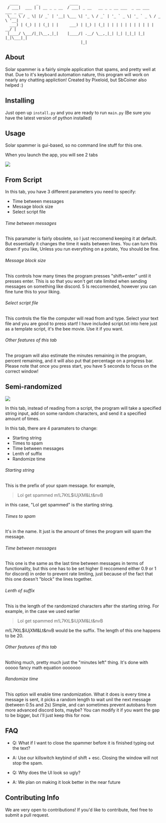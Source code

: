 ```
  ____        _              ____                                            
 / ___|  ___ | | __ _ _ __  / ___| _ __   __ _ _ __ ___  _ __ ___   ___ _ __ 
 \___ \ / _ \| |/ _` | '__| \___ \| '_ \ / _` | '_ ` _ \| '_ ` _ \ / _ \ '__|
  ___) | (_) | | (_| | |     ___) | |_) | (_| | | | | | | | | | | |  __/ |   
 |____/ \___/|_|\__,_|_|    |____/| .__/ \__,_|_| |_| |_|_| |_| |_|\___|_|   
                                  |_|                                        
```
  
## About
Solar spammer is a fairly simple application that spams, and pretty well at that. Due to it's keyboard automation nature, this program will work on nearly any chatting appliction!
Created by Pixeloid, but SbCoiner also helped :)

## Installing
Just open up `install.py` and you are ready to run `main.py` (Be sure you have the latest version of python installed)

## Usage
Solar spammer is gui-based, so no command line stuff for this one.

When you launch the app, you will see 2 tabs

![](https://i.ibb.co/RCHq7Q5/Screenshot-2021-06-15-205020.jpg)

## From Script
In this tab, you have 3 different parameters you need to specify:
- Time between messages
- Message block size
- Select script file


###### Time between messages
This paramater is fairly obsolete, so I just reccomend keeping it at default. But essentially it changes the time it waits between lines. You can turn this down if you like, Unless you run everything on a potato, You should be fine.


###### Message block size
This controls how many times the program presses "shift+enter" until it presses enter. This is so that you won't get rate limited when sending messages on something like discord. 5 Is reccomended, however you can fine tune this to your liking.


###### Select script file
This controls the file the computer will read from and type. Select your text file and you are good to press start! I have included script.txt into here just as a template script, it's the bee movie. Use it if you want.

###### Other features of this tab
The program will also estimate the minutes remaining in the program, percent remaining, and it will also put that percentage on a progress bar.
Please note that once you press start, you have 5 seconds to focus on the correct window!

## Semi-randomized
![](https://i.ibb.co/mG3d9hg/Screenshot-2021-06-15-214104.jpg)

In this tab, instead of reading from a script, the program will take a specified string input, add on some random characters, and send it a specified amount of times. 

In this tab, there are 4 paramaters to change:
- Starting string
- Times to spam
- Time between messages
- Lenth of suffix
- Randomize time

###### Starting string
This is the prefix of your spam message. for example,
> Lol get spammed m!L7KtL$iUjXM&Lt&nvB

in this case, "Lol get spammed" is the starting string.

###### Times to spam
It's in the name. It just is the amount of times the program will spam the message.

###### Time between messages
This one is the same as the last time between messages in terms of functionality, but this one has to be set higher (I reccomend either 0.9 or 1 for discord) in order to prevent rate limiting, just because of the fact that this one doesn't "block" the lines together.

###### Lenth of suffix
This is the length of the randomized characters after the starting string. For example, in the case we used earlier
> Lol get spammed m!L7KtL$iUjXM&Lt&nvB

m!L7KtL$iUjXM&Lt&nvB would be the suffix. The length of this one happens to be 20.

###### Other features of this tab
Nothing much, pretty much just the "minutes left" thing. It's done with ooooo fancy math equation ooooooo

###### Randomize time
This option will enable time randomization. What it does is every time a message is sent, it picks a random length to wait unil the next message (between 0.5s and 2s) Simple, and can sometimes prevent autobans from more advanced discord bots, maybe? You can modify it if you want the gap to be bigger, but i'll just keep this for now.

## FAQ
* Q: What if I want to close the spammer before it is finished typing out the text?

* A: Use our killswitch keybind of shift + esc. Closing the window will not stop the spam.

* Q: Why does the UI look so ugly?

* A: We plan on making it look better in the near future

## Contributing Info
We are very open to contributions! If you'd like to contribute, feel free to submit a pull request.

